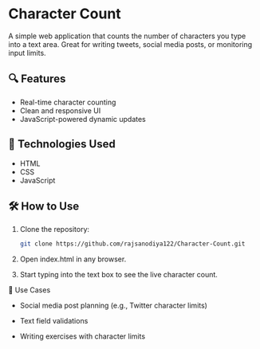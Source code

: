 # Character Count

A simple web application that counts the number of characters you type into a text area. Great for writing tweets, social media posts, or monitoring input limits.

## 🔍 Features

- Real-time character counting
- Clean and responsive UI
- JavaScript-powered dynamic updates

## 🚀 Technologies Used

- HTML
- CSS
- JavaScript


## 🛠 How to Use

1. Clone the repository:
   ```bash
   git clone https://github.com/rajsanodiya122/Character-Count.git

2. Open index.html in any browser.

3. Start typing into the text box to see the live character count.


📌 Use Cases

- Social media post planning (e.g., Twitter character limits)

- Text field validations

- Writing exercises with character limits
